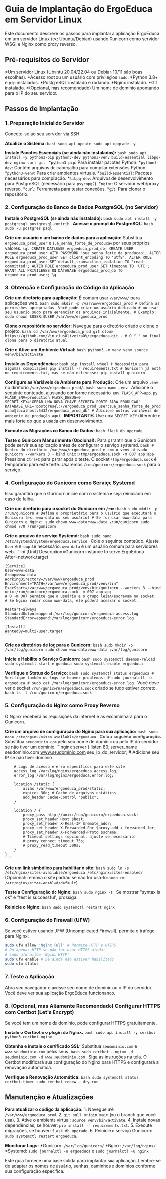 # Guia de Implantação do ErgoEduca em Servidor Linux

Este documento descreve os passos para implantar a aplicação ErgoEduca em um servidor Linux (ex: Ubuntu/Debian) usando Gunicorn como servidor WSGI e Nginx como proxy reverso.

## Pré-requisitos do Servidor

*Um servidor Linux (Ubuntu 20.04/22.04 ou Debian 10/11 são boas escolhas).
*Acesso root ou um usuário com privilégios `sudo`.
*Python 3.8+ e `pip` instalados.
*PostgreSQL instalado e rodando.
*Nginx instalado.
*Git instalado.
*(Opcional, mas recomendado) Um nome de domínio apontando para o IP do seu servidor.

## Passos de Implantação

### 1. Preparação Inicial do Servidor

Conecte-se ao seu servidor via SSH.

**Atualize o Sistema:**
    ```bash
    sudo apt update
    sudo apt upgrade -y
    ```

**Instale Pacotes Essenciais (se ainda não instalados):**
    ```bash
    sudo apt install -y python3-pip python3-dev python3-venv build-essential libpq-dev nginx curl git
    ```
    *`python3-pip`: Para instalar pacotes Python.
    *`python3-dev`: Contém arquivos de cabeçalho para compilar extensões Python.
    *`python3-venv`: Para criar ambientes virtuais.
    *`build-essential`: Pacotes necessários para compilação.
    *`libpq-dev`: Arquivos de desenvolvimento para PostgreSQL (necessário para `psycopg2`).
    *`nginx`: O servidor web/proxy reverso.
    *`curl`: Ferramenta para testar conexões.
    *`git`: Para clonar o repositório.

### 2. Configuração do Banco de Dados PostgreSQL (no Servidor)

**Instale o PostgreSQL (se ainda não instalado):**
    ```bash
    sudo apt install -y postgresql postgresql-contrib
    ```
**Acesse o prompt do PostgreSQL:**
    ```bash
    sudo -u postgres psql
    ```

**Crie um usuário e um banco de dados para a aplicação:**
    Substitua `ergoeduca_prod_user` e `sua_senha_forte_de_producao` por seus próprios valores.
    ```sql
    CREATE DATABASE ergoeduca_prod_db;
    CREATE USER ergoeduca_prod_user WITH PASSWORD 'sua_senha_forte_de_producao';
    ALTER ROLE ergoeduca_prod_user SET client_encoding TO 'utf8';
    ALTER ROLE ergoeduca_prod_user SET default_transaction_isolation TO 'read committed';
    ALTER ROLE ergoeduca_prod_user SET timezone TO 'UTC';
    GRANT ALL PRIVILEGES ON DATABASE ergoeduca_prod_db TO ergoeduca_prod_user;
    \q
    ```

### 3. Obtenção e Configuração do Código da Aplicação

**Crie um diretório para a aplicação:**
    É comum usar `/var/www/` para aplicações web.
    ```bash
    sudo mkdir -p /var/www/ergoeduca_prod
    # Defina as permissões apropriadas. Você pode criar um usuário dedicado
    # ou usar seu usuário sudo para gerenciar os arquivos inicialmente.
    # Exemplo: sudo chown $USER:$USER /var/www/ergoeduca_prod
    ```

**Clone o repositório no servidor:**
    Navegue para o diretório criado e clone o projeto.
    ```bash
    cd /var/www/ergoeduca_prod
    git clone https://github.com/ViniciusOliveiraOV/ergoeduca.git .
    # O "." no final clona para o diretório atual
    ```

**Crie e Ative um Ambiente Virtual:**
    ```bash
    python3 -m venv venv
    source venv/bin/activate
    ```

**Instale as Dependências:**
    ```bash
    pip install wheel # Necessário para algumas compilações
    pip install -r requirements.txt
    # Gunicorn já está no requirements.txt, mas se não estivesse: pip install gunicorn
    ```

**Configure as Variáveis de Ambiente para Produção:**
    Crie um arquivo `.env` no diretório `/var/www/ergoeduca_prod/`.
    ```bash
    sudo nano .env
    ```
    Adicione o seguinte conteúdo, ajustando conforme necessário:
    ```env
    FLASK_APP=app.py
    FLASK_ENV=production
    FLASK_DEBUG=0
    SECRET_KEY='GERAR_UMA_NOVA_CHAVE_SECRETA_FORTE_PARA_PRODUCAO'
    DATABASE_URL='postgresql://ergoeduca_prod_user:sua_senha_forte_de_producao@localhost:5432/ergoeduca_prod_db'
    # Adicione outras variáveis de ambiente de produção aqui
    ```
    **IMPORTANTE:** Use uma `SECRET_KEY` diferente e mais forte do que a usada em desenvolvimento.

**Execute as Migrações do Banco de Dados:**
    ```bash
    flask db upgrade
    ```

**Teste o Gunicorn Manualmente (Opcional):**
    Para garantir que o Gunicorn pode servir sua aplicação antes de configurar o serviço systemd.
    ```bash
    # Dentro do diretório /var/www/ergoeduca_prod e com o venv ativado
    gunicorn --workers 3 --bind unix:/tmp/ergoeduca.sock -m 007 app:app
    ```
    Pressione `Ctrl+C` para parar após o teste. O socket `/tmp/ergoeduca.sock` é temporário para este teste. Usaremos `/run/gunicorn/ergoeduca.sock` para o serviço.

### 4. Configuração do Gunicorn como Serviço Systemd

Isso garantirá que o Gunicorn inicie com o sistema e seja reiniciado em caso de falha.

**Crie um diretório para o socket do Gunicorn em `/run`:**
    ```bash
    sudo mkdir -p /run/gunicorn
    # Defina o proprietário para o usuário que executará o Gunicorn (ex: www-data ou seu usuário)
    # Se for usar www-data para Gunicorn e Nginx:
    sudo chown www-data:www-data /run/gunicorn
    sudo chmod 770 /run/gunicorn
    ```

**Crie o arquivo de serviço Systemd:**
    ```bash
    sudo nano /etc/systemd/system/ergoeduca.service
    ```
    Cole o seguinte conteúdo. Ajuste `User` e `Group` se necessário. `www-data` é um usuário comum para servidores web.
    ```ini
    [Unit]
    Description=Gunicorn instance to serve ErgoEduca
    After=network.target

    [Service]
    User=www-data
    Group=www-data
    WorkingDirectory=/var/www/ergoeduca_prod
    Environment="PATH=/var/www/ergoeduca_prod/venv/bin"
    ExecStart=/var/www/ergoeduca_prod/venv/bin/gunicorn --workers 3 --bind unix:/run/gunicorn/ergoeduca.sock -m 007 app:app
    # O -m 007 permite que o usuário e o grupo leiam/escrevam no socket.
    # Se Nginx rodar como www-data, ele poderá acessar o socket.

    Restart=always
    StandardOutput=append:/var/log/gunicorn/ergoeduca-access.log
    StandardError=append:/var/log/gunicorn/ergoeduca-error.log

    [Install]
    WantedBy=multi-user.target
    ```

**Crie os diretórios de log para o Gunicorn:**
    ```bash
    sudo mkdir -p /var/log/gunicorn
    sudo chown www-data:www-data /var/log/gunicorn
    ```

**Inicie e Habilite o Serviço Gunicorn:**
    ```bash
    sudo systemctl daemon-reload
    sudo systemctl start ergoeduca
    sudo systemctl enable ergoeduca
    ```

**Verifique o Status do Serviço:**
    ```bash
    sudo systemctl status ergoeduca
    # Verifique também os logs se houver problemas:
    # sudo journalctl -u ergoeduca
    # sudo cat /var/log/gunicorn/ergoeduca-error.log
    ```
    Você deve ver o socket `/run/gunicorn/ergoeduca.sock` criado se tudo estiver correto.
    ```bash
    ls -l /run/gunicorn/ergoeduca.sock
    ```

### 5. Configuração do Nginx como Proxy Reverso

O Nginx receberá as requisições da internet e as encaminhará para o Gunicorn.

**Crie um arquivo de configuração do Nginx para sua aplicação:**
    ```bash
    sudo nano /etc/nginx/sites-available/ergoeduca
    ```
    Cole a seguinte configuração. Substitua `seudominio.com` pelo seu nome de domínio ou pelo IP do servidor se não tiver um domínio.
    ```nginx
    server {
        listen 80;
        server_name seudominio.com www.seudominio.com seu_ip_do_servidor; # Adicione seu IP se não tiver domínio

        # Logs de acesso e erro específicos para este site
        access_log /var/log/nginx/ergoeduca.access.log;
        error_log /var/log/nginx/ergoeduca.error.log;

        location /static {
            alias /var/www/ergoeduca_prod/static;
            expires 30d; # Cache de arquivos estáticos
            add_header Cache-Control "public";
        }

        location / {
            proxy_pass http://unix:/run/gunicorn/ergoeduca.sock;
            proxy_set_header Host $host;
            proxy_set_header X-Real-IP $remote_addr;
            proxy_set_header X-Forwarded-For $proxy_add_x_forwarded_for;
            proxy_set_header X-Forwarded-Proto $scheme;
            # Timeout settings (opcional, ajuste se necessário)
            # proxy_connect_timeout 75s;
            # proxy_read_timeout 300s;
        }
    }
    ```

**Crie um link simbólico para habilitar o site:**
    ```bash
    sudo ln -s /etc/nginx/sites-available/ergoeduca /etc/nginx/sites-enabled/
    ```
    (Opcional: remova o site padrão se não for usá-lo: `sudo rm /etc/nginx/sites-enabled/default`)

**Teste a Configuração do Nginx:**
    ```bash
    sudo nginx -t
    ```
    Se mostrar "syntax is ok" e "test is successful", prossiga.

**Reinicie o Nginx:**
    ```bash
    sudo systemctl restart nginx
    ```

### 6. Configuração do Firewall (UFW)

Se você estiver usando UFW (Uncomplicated Firewall), permita o tráfego para Nginx:
```bash
sudo ufw allow 'Nginx Full' # Permite HTTP e HTTPS
# Ou apenas HTTP se não for usar HTTPS ainda:
# sudo ufw allow 'Nginx HTTP'
sudo ufw enable # Se ainda não estiver habilitado
sudo ufw status
```

### 7. Teste a Aplicação

Abra seu navegador e acesse seu nome de domínio ou o IP do servidor. Você deve ver sua aplicação ErgoEduca funcionando.

### 8. (Opcional, mas Altamente Recomendado) Configurar HTTPS com Certbot (Let's Encrypt)

Se você tem um nome de domínio, pode configurar HTTPS gratuitamente.

**Instale o Certbot e o plugin do Nginx:**
    ```bash
    sudo apt install -y certbot python3-certbot-nginx
    ```

**Obtenha e instale o certificado SSL:**
    Substitua `seudominio.com` e `www.seudominio.com` pelos seus.
    ```bash
    sudo certbot --nginx -d seudominio.com -d www.seudominio.com
    ```
    Siga as instruções na tela. O Certbot modificará sua configuração do Nginx para HTTPS e configurará a renovação automática.

**Verifique a Renovação Automática:**
    ```bash
    sudo systemctl status certbot.timer
    sudo certbot renew --dry-run
    ```

## Manutenção e Atualizações

**Para atualizar o código da aplicação:**
    1.  Navegue até `/var/www/ergoeduca_prod`.
    2.  `git pull origin main` (ou o branch que você usa).
    3.  Ative o ambiente virtual: `source venv/bin/activate`.
    4.  Instale novas dependências, se houver: `pip install -r requirements.txt`.
    5.  Execute migrações, se houver: `flask db upgrade`.
    6.  Reinicie o serviço Gunicorn: `sudo systemctl restart ergoeduca`.

**Monitorar Logs:**
    *Gunicorn: `/var/log/gunicorn/`
    *Nginx: `/var/log/nginx/`
    *Systemd: `sudo journalctl -u ergoeduca` e `sudo journalctl -u nginx`

Este guia fornece uma base sólida para implantar sua aplicação. Lembre-se de adaptar os nomes de usuário, senhas, caminhos e domínios conforme sua configuração específica.